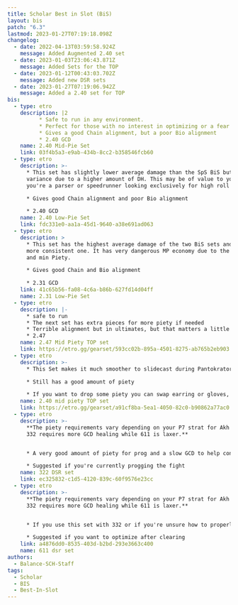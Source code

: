 ```yaml
---
title: Scholar Best in Slot (BiS)
layout: bis
patch: "6.3"
lastmod: 2023-01-27T07:19:18.098Z
changelog:
  - date: 2022-04-13T03:59:58.924Z
    message: Added Augmented 2.40 set
  - date: 2023-01-03T23:06:43.871Z
    message: Added Sets for the TOP
  - date: 2023-01-12T00:43:03.702Z
    message: Added new DSR sets
  - date: 2023-01-27T07:19:06.942Z
    message: Added a 2.40 set for TOP
bis:
  - type: etro
    description: |2
          * Safe to run in any environment.
          * Perfect for those with no interest in optimizing or a fear of PF.
          * Gives a good Chain alignment, but a poor Bio alignment
          * 2.40 GCD
    name: 2.40 Mid-Pie Set
    link: 03f4b5a3-e9ab-434b-8cc2-b358546fcb60
  - type: etro
    description: >-
      * This set has slightly lower average damage than the SpS BiS but higher
      variance due to a higher amount of DH. This may be of value to you if
      you're a parser or speedrunner looking exclusively for high roll runs.

      * Gives good Chain alignment and poor Bio alignment

      * 2.40 GCD
    name: 2.40 Low-Pie Set
    link: fdc331e0-aa1a-45d1-9640-a38e691ad063
  - type: etro
    description: >
      * This set has the highest average damage of the two BiS sets and is the
      more consistent one. It has very dangerous MP economy due to the fast GCD
      and min Piety.

      * Gives good Chain and Bio alignment

      * 2.31 GCD
    link: 41c65b56-fa08-4c6a-b86b-627fd14d04ff
    name: 2.31 Low-Pie Set
  - type: etro
    description: |-
      * safe to run
      * The next set has extra pieces for more piety if needed
      * Terrible alignment but in ultimates, but that matters a little less.
      * 2.47
    name: 2.47 Mid Piety TOP set
    link: https://etro.gg/gearset/593cc02b-895a-4501-8275-ab765b2eb903
  - type: etro
    description: >-
      * This Set makes it much smoother to slidecast during Pantokrator

      * Still has a good amount of piety

      * If you want to drop some piety you can swap earring or gloves, but be very careful doing so as later phaes could have harsher MP requirements.
    name: 2.40 mid piety TOP set
    link: https://etro.gg/gearset/a91cf8ba-5ea1-4050-82c0-b90862a77ac0
  - type: etro
    description: >-
      **The piety requirements vary depending on your P7 strat for Akh Morns.
      332 requires more GCD healing while 611 is laxer.**


      * A very good amount of piety for prog and a slow GCD to help conserve mana.

      * Suggested if you're currently progging the fight
    name: 322 DSR set
    link: ec325832-c1d5-4120-839c-60f9576e23cc
  - type: etro
    description: >-
      **The piety requirements vary depending on your P7 strat for Akh Morns.
      332 requires more GCD healing while 611 is laxer.**


      * If you use this set with 332 or if you're unsure how to properly manage your mana you will run out of mana. 

      * Suggested if you want to optimize after clearing
    link: a4876dd0-8535-403d-b2bd-293e3663c400
    name: 611 dsr set
authors:
  - Balance-SCH-Staff
tags:
  - Scholar
  - BIS
  - Best-In-Slot
---
```

